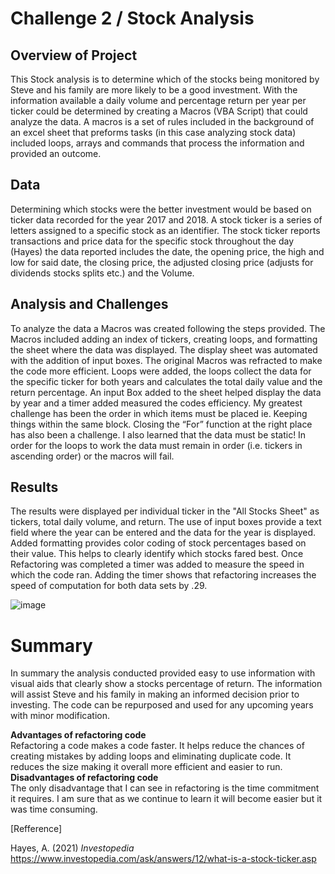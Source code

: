 # Challenge 2 / Stock Analysis 

## Overview of Project
This Stock analysis is to determine which of the stocks being monitored by Steve and his family are more likely to be a good investment.  With the information available a daily volume and percentage return per year per ticker could be determined by creating a Macros (VBA Script) that could analyze the data. A macros  is a set of rules included in the background of an excel sheet that preforms tasks (in this case analyzing stock data) included loops, arrays and commands that  process the information and provided an outcome. 

## Data 
Determining which stocks were the better investment would be based on ticker data recorded for the year 2017 and 2018. A stock ticker is a series of letters assigned to a specific stock as an identifier. The stock ticker reports transactions and price data for the specific stock throughout the day (Hayes) the data reported includes the date, the opening price, the high and low for said date, the closing price, the adjusted closing price (adjusts for dividends stocks splits etc.) and the Volume.

## Analysis and Challenges
To analyze the data a Macros was created following the steps provided. The Macros included adding an index of tickers, creating loops, and formatting the sheet where the data was displayed. The display sheet was automated with the addition of input boxes. The original Macros was refracted to make the code more efficient. Loops were added, the loops collect the data for the specific ticker for both years and calculates the total daily value and the return percentage. An input Box added to the sheet helped display the data by year and a timer added measured the codes efficiency.  My greatest challenge has been the order in which items must be placed ie. Keeping things within the same block. Closing the “For” function at the right place has also been a challenge. I also learned that the data must be static! In order for the loops to work the data must remain in order (i.e. tickers in ascending order) or the macros will fail.

## Results
The results were displayed per individual ticker in the "All Stocks Sheet" as tickers, total daily volume, and return. The use of input boxes provide a text field where the year can be entered and the data for the year is displayed. Added formatting provides color coding of stock percentages based on their value. This helps to clearly identify which stocks fared best. Once Refactoring was completed a timer was added to measure the speed in which the code ran. Adding the timer shows that refactoring increases the speed of computation for both data sets by .29. 

![image](https://user-images.githubusercontent.com/104601282/175348843-8595f0bd-1584-4169-9f31-f390c217014e.png)



# Summary 
In summary the analysis conducted provided easy to use information with visual aids that clearly show a stocks percentage of return. The information will assist Steve and his family in making an informed decision prior to investing. The code can be repurposed and used for any upcoming years with minor modification. 

**Advantages of refactoring code**    
Refactoring a code makes a code faster. It helps reduce the chances of creating mistakes by adding loops and eliminating duplicate code. It reduces the size making it overall more efficient and easier to run.   
**Disadvantages of refactoring code**   
The only disadvantage that I can see in refactoring is the time commitment it requires. I am sure that as we continue to learn it will become easier but it was time consuming.




[Refference]

Hayes, A. (2021) *Investopedia* https://www.investopedia.com/ask/answers/12/what-is-a-stock-ticker.asp

